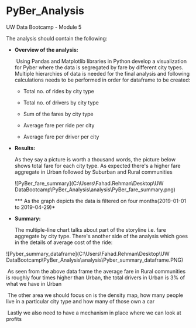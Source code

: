 # PyBer_Analysis
UW Data Bootcamp - Module 5

The analysis should contain the following:

- **Overview of the analysis:**

  ​        Using Pandas and Matplotlib libraries in Python develop a visualization for Pyber where the data is segregated by fare by different city types. Multiple hierarchies of data is needed for the final analysis and following calculations needs to be performed in order for dataframe to be created:

  - Total no. of rides by city type

  - Total no. of drivers by city type

  - Sum of the fares by city type

  - Average fare per ride per city

  - Average fare per driver per city

  

- **Results:** 

  As they say a picture is worth a thousand words, the picture below shows total fare for each city type.  As expected there's a higher fare aggregate in Urban followed by Suburban and Rural communities

  ![PyBer_fare_summary](C:\Users\Fahad.Rehman\Desktop\UW DataBootcamp\PyBer_Analysis\analysis\PyBer_fare_summary.png)

  *** As the graph depicts the data is filtered on four months(2019-01-01 to 2019-04-29)*



- **Summary:** 

  The multiple-line chart talks about part of the storyline i.e. fare aggregate by city type. There's another side of the analysis which goes in the details of average cost of the ride: 

![Pyber_summary_dataframe](C:\Users\Fahad.Rehman\Desktop\UW DataBootcamp\PyBer_Analysis\analysis\Pyber_summary_dataframe.PNG)

​		As seen from the above data frame the average fare in Rural communities is roughly four times higher than Urban, the total drivers in Urban is 3% of what we have in Urban

​		The other area we should focus on is the density map, how many people live in a particular city type and how many of those own a car

​		Lastly we also need to have a mechanism in place where we can look at profits
